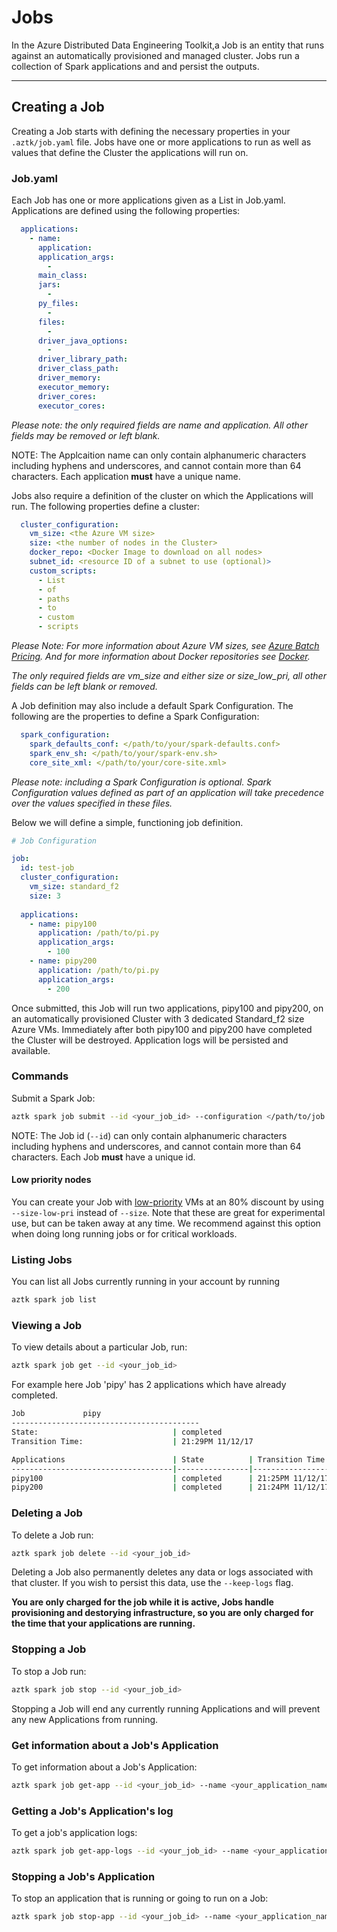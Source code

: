 # Jobs
In the Azure Distributed Data Engineering Toolkit,a Job is an entity that runs against an automatically provisioned and managed cluster. Jobs run a collection of Spark applications and and persist the outputs.

------------------------------------------------------


## Creating a Job

Creating a Job starts with defining the necessary properties in your `.aztk/job.yaml` file. Jobs have one or more applications to run as well as values that define the Cluster the applications will run on.

### Job.yaml

Each Job has one or more applications given as a List in Job.yaml. Applications are defined using the following properties:
```yaml
  applications:
    - name: 
      application: 
      application_args: 
        - 
      main_class: 
      jars: 
        - 
      py_files: 
        - 
      files:
        - 
      driver_java_options: 
        - 
      driver_library_path: 
      driver_class_path: 
      driver_memory: 
      executor_memory: 
      driver_cores: 
      executor_cores: 
```
_Please note: the only required fields are name and application. All other fields may be removed or left blank._

NOTE: The Applcaition name can only contain alphanumeric characters including hyphens and underscores, and cannot contain more than 64 characters. Each application **must** have a unique name.

Jobs also require a definition of the cluster on which the Applications will run. The following properties define a cluster:
```yaml
  cluster_configuration:
    vm_size: <the Azure VM size>
    size: <the number of nodes in the Cluster>
    docker_repo: <Docker Image to download on all nodes>
    subnet_id: <resource ID of a subnet to use (optional)>
    custom_scripts: 
      - List
      - of
      - paths
      - to
      - custom
      - scripts
```
_Please Note: For more information about Azure VM sizes, see [Azure Batch Pricing](https://azure.microsoft.com/en-us/pricing/details/batch/). And for more information about Docker repositories see [Docker](./12-docker-iamge.md)._

_The only required fields are vm_size and either size or size_low_pri, all other fields can be left blank or removed._

A Job definition may also include a default Spark Configuration. The following are the properties to define a Spark Configuration:
```yaml
  spark_configuration:
    spark_defaults_conf: </path/to/your/spark-defaults.conf>
    spark_env_sh: </path/to/your/spark-env.sh>
    core_site_xml: </path/to/your/core-site.xml>
```
_Please note: including a Spark Configuration is optional. Spark Configuration values defined as part of an application will take precedence over the values specified in these files._


Below we will define a simple, functioning job definition.
```yaml
# Job Configuration

job:
  id: test-job
  cluster_configuration:
    vm_size: standard_f2
    size: 3
 
  applications:
    - name: pipy100
      application: /path/to/pi.py
      application_args: 
        - 100
    - name: pipy200
      application: /path/to/pi.py
      application_args: 
        - 200
```
Once submitted, this Job will run two applications, pipy100 and pipy200, on an automatically provisioned Cluster with 3 dedicated Standard_f2 size Azure VMs. Immediately after both pipy100 and pipy200 have completed the Cluster will be destroyed. Application logs will be persisted and available.

### Commands
Submit a Spark Job:

```sh
aztk spark job submit --id <your_job_id> --configuration </path/to/job.yaml>
```

NOTE: The Job id (`--id`) can only contain alphanumeric characters including hyphens and underscores, and cannot contain more than 64 characters. Each Job **must** have a unique id.

#### Low priority nodes
You can create your Job with [low-priority](https://docs.microsoft.com/en-us/azure/batch/batch-low-pri-vms) VMs at an 80% discount by using `--size-low-pri` instead of `--size`. Note that these are great for experimental use, but can be taken away at any time. We recommend against this option when doing long running jobs or for critical workloads.


### Listing Jobs
You can list all Jobs currently running in your account by running

```sh
aztk spark job list
```


### Viewing a Job
To view details about a particular Job, run:

```sh
aztk spark job get --id <your_job_id>
```

For example here Job 'pipy' has 2 applications which have already completed.

```sh
Job             pipy
------------------------------------------
State:                              | completed
Transition Time:                    | 21:29PM 11/12/17

Applications                        | State          | Transition Time
------------------------------------|----------------|-----------------
pipy100                             | completed      | 21:25PM 11/12/17
pipy200                             | completed      | 21:24PM 11/12/17
```


### Deleting a Job
To delete a Job run:

```sh
aztk spark job delete --id <your_job_id>
```
Deleting a Job also permanently deletes any data or logs associated with that cluster. If you wish to persist this data, use the `--keep-logs` flag.

__You are only charged for the job while it is active, Jobs handle provisioning and destorying infrastructure, so you are only charged for the time that your applications are running.__


### Stopping a Job
To stop a Job run:

```sh
aztk spark job stop --id <your_job_id>
```
Stopping a Job will end any currently running Applications and will prevent any new Applications from running.


### Get information about a Job's Application
To get information about a Job's Application:

```sh
aztk spark job get-app --id <your_job_id> --name <your_application_name>
```


### Getting a Job's Application's log
To get a job's application logs:

```sh
aztk spark job get-app-logs --id <your_job_id> --name <your_application_name>
```


### Stopping a Job's Application
To stop an application that is running or going to run on a Job:

```sh
aztk spark job stop-app --id <your_job_id> --name <your_application_name>
```
